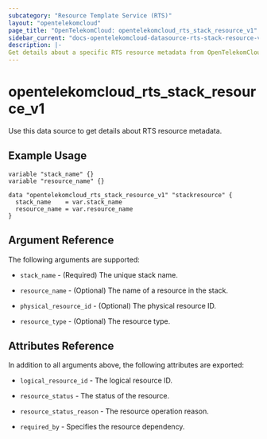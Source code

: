 ```yaml
---
subcategory: "Resource Template Service (RTS)"
layout: "opentelekomcloud"
page_title: "OpenTelekomCloud: opentelekomcloud_rts_stack_resource_v1"
sidebar_current: "docs-opentelekomcloud-datasource-rts-stack-resource-v1"
description: |-
Get details about a specific RTS resource metadata from OpenTelekomCloud
---
```


# opentelekomcloud_rts_stack_resource_v1

Use this data source to get details about RTS resource metadata.

## Example Usage

```hcl
variable "stack_name" {}
variable "resource_name" {}

data "opentelekomcloud_rts_stack_resource_v1" "stackresource" {
  stack_name    = var.stack_name
  resource_name = var.resource_name
}
```

## Argument Reference

The following arguments are supported:

* `stack_name` - (Required) The unique stack name.

* `resource_name` - (Optional) The name of a resource in the stack.

* `physical_resource_id` - (Optional) The physical resource ID.

* `resource_type` - (Optional) The resource type.


## Attributes Reference

In addition to all arguments above, the following attributes are exported:

* `logical_resource_id` - The logical resource ID.

* `resource_status` - The status of the resource.

* `resource_status_reason` - The resource operation reason.

* `required_by` - Specifies the resource dependency.
